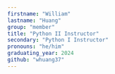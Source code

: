 ```yaml
---
firstname: "William"
lastname: "Huang"
group: "member"
title: "Python II Instructor"
secondary: "Python I Instructor"
pronouns: "he/him"
graduating_year: 2024
github: "whuang37"
---
```

